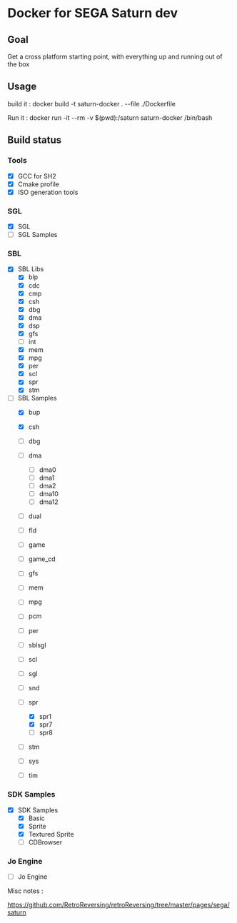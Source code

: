 # Docker for SEGA Saturn dev

## Goal

Get a cross platform starting point, with everything up and running out of the box

## Usage

build it : 
docker build -t saturn-docker . --file ./Dockerfile

Run it :
docker run -it --rm -v $(pwd):/saturn saturn-docker /bin/bash

## Build status

### Tools 
- [x] GCC for SH2
- [x] Cmake profile
- [x] ISO generation tools

### SGL
- [x] SGL
- [ ] SGL Samples

### SBL
- [x] SBL Libs
  - [x] blp
  - [x] cdc
  - [x] cmp
  - [x] csh
  - [x] dbg
  - [x] dma
  - [x] dsp
  - [x] gfs
  - [ ] int
  - [x] mem
  - [x] mpg
  - [x] per
  - [x] scl
  - [x] spr
  - [x] stm
- [ ] SBL Samples
  - [x] bup
  - [x] csh
  - [ ] dbg
  - [ ] dma
    - [ ] dma0
    - [ ] dma1
    - [ ] dma2
    - [ ] dma10
    - [ ] dma12 
  - [ ] dual
  - [ ] fld
  - [ ] game
  - [ ] game_cd
  - [ ] gfs
  - [ ] mem
  - [ ] mpg
  - [ ] pcm
  - [ ] per
  - [ ] sblsgl
  - [ ] scl
  - [ ] sgl
  - [ ] snd
  - [ ] spr
    - [x] spr1
    - [x] spr7
    - [ ] spr8
  - [ ] stm
  - [ ] sys
  - [ ] tim


### SDK Samples
- [x] SDK Samples
  - [x] Basic
  - [x] Sprite
  - [x] Textured Sprite
  - [ ] CDBrowser

### Jo Engine
- [ ] Jo Engine


Misc notes :

https://github.com/RetroReversing/retroReversing/tree/master/pages/sega/saturn
